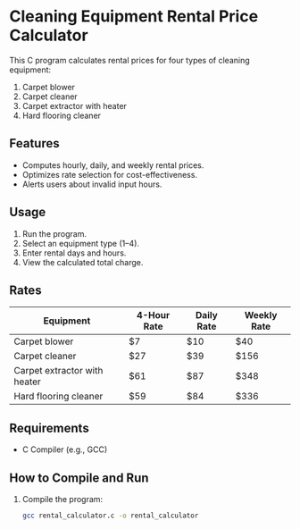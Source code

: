 # Cleaning Equipment Rental Price Calculator

This C program calculates rental prices for four types of cleaning equipment:
1. Carpet blower
2. Carpet cleaner
3. Carpet extractor with heater
4. Hard flooring cleaner

## Features
- Computes hourly, daily, and weekly rental prices.
- Optimizes rate selection for cost-effectiveness.
- Alerts users about invalid input hours.

## Usage
1. Run the program.
2. Select an equipment type (1–4).
3. Enter rental days and hours.
4. View the calculated total charge.

## Rates
| Equipment                  | 4-Hour Rate | Daily Rate | Weekly Rate |
|----------------------------|-------------|------------|-------------|
| Carpet blower              | $7          | $10        | $40         |
| Carpet cleaner             | $27         | $39        | $156        |
| Carpet extractor with heater | $61       | $87        | $348        |
| Hard flooring cleaner      | $59         | $84        | $336        |

## Requirements
- C Compiler (e.g., GCC)

## How to Compile and Run
1. Compile the program:
   ```bash
   gcc rental_calculator.c -o rental_calculator
